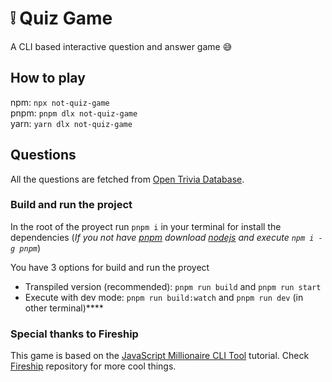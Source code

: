 # :grey_exclamation: Quiz Game

A CLI based interactive question and answer game :sweat_smile:

## How to play

npm: `npx not-quiz-game` \
pnpm: `pnpm dlx not-quiz-game` \
yarn: `yarn dlx not-quiz-game`

## Questions

All the questions are fetched from [Open Trivia Database](https://opentdb.com/).

### Build and run the project

In the root of the proyect run `pnpm i` in your terminal for install the dependencies
(_If you not have [pnpm](https://pnpm.io/) download [nodejs](https://nodejs.org/es) and execute `npm i -g pnpm`_)

You have 3 options for build and run the proyect

- Transpiled version (recommended): `pnpm run build` and `pnpm run start`
- Execute with dev mode: `pnpm run build:watch` and `pnpm run dev` (in other terminal)****

### Special thanks to Fireship

This game is based on the [JavaScript Millionaire CLI Tool](https://github.com/fireship-io/javascript-millionaire) tutorial. Check [Fireship](https://github.com/fireship-io) repository for more cool things.
